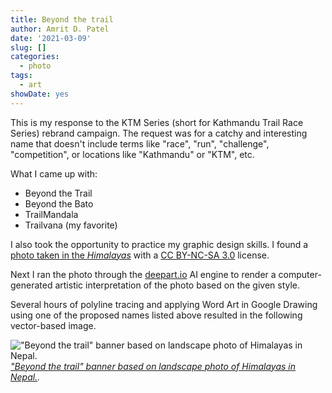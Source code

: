 ```yaml
---
title: Beyond the trail
author: Amrit D. Patel
date: '2021-03-09'
slug: []
categories:
  - photo
tags:
  - art
showDate: yes
---
```


This is my response to the KTM Series (short for Kathmandu Trail Race Series) rebrand campaign. The request was for a catchy and interesting name that doesn't include terms like "race", "run", "challenge", "competition", or locations like "Kathmandu" or "KTM", etc.

What I came up with:

- Beyond the Trail
- Beyond the Bato
- TrailMandala
- Trailvana (my favorite)

I also took the opportunity to practice my graphic design skills. I found a [photo taken in the _Himalayas_](https://www.google.com/imgres?imgurl=https%3A%2F%2Fmedia.gadventures.com%2Fmedia-server%2Fdynamic%2Fblogs%2Fposts%2Fpeter-west-carey%2F2017%2F01%2FPeter-West-Carey-Nepal2013-1011-6829feature.jpg&imgrefurl=https%3A%2F%2Fwww.gadventures.com%2Fblog%2Fnight-photography-himalayas%2F&tbnid=_pPjvaKnXvngcM&vet=12ahUKEwi6tpHw8qzvAhUHUFMKHQrsBAwQMygOegQIARBU..i&docid=iLIGPOHAEON-rM&w=2048&h=1151&q=running%20nepal&hl=en&ved=2ahUKEwi6tpHw8qzvAhUHUFMKHQrsBAwQMygOegQIARBU) with a [CC BY-NC-SA 3.0](https://creativecommons.org/licenses/by-nc-sa/3.0/) license.

Next I ran the photo through the [deepart.io](https://deepart.io/img/uu2bc0Fq/) AI engine to render a computer-generated artistic interpretation of the photo based on the given style.

Several hours of polyline tracing and applying Word Art in Google Drawing using one of the proposed names listed above resulted in the following vector-based image.

!["Beyond the trail" banner based on landscape photo of Himalayas in Nepal.](/posts/2021-03-09-beyond-the-trail/beyondTheTrail.png)
_["Beyond the trail" banner based on landscape photo of Himalayas in Nepal.](https://docs.google.com/drawings/d/1Zl-GOwHXfJl32v0WTFuxrjbBiVBMc6D3kCsNPK6mhFQ/edit?usp=sharing)._
